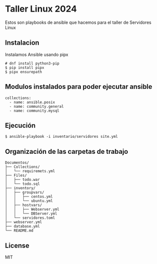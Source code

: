 # Taller Linux 2024
Estos son playbooks de ansible que hacemos para el taller de Servidores Linux

## Instalacion
Instalamos Ansible usando pipx
```
# dnf install python3-pip
$ pip install pipx
$ pipx ensurepath
```
## Modulos instalados para poder ejecutar ansible
```
collections:
  - name: ansible.posix
  - name: community.general
  - name: community.mysql
```
## 


## Ejecución
```
$ ansible-playbook -i inventario/servidores site.yml
```

## Organización de las carpetas de trabajo

```
Documentos/
├── Collections/
│   └── requiremets.yml
├── Files/
│   ├── todo.war
│   └── todo.sql
├── inventory/
│   ├── groupvars/
│   │   ├── centos.yml
│   │   └── ubuntu.yml
│   ├── hostvars/
│   │   ├── Webserver.yml
│   │   └── DBServer.yml
│   └── servidores.toml
├── webserver.yml
├── database.yml
└── README.md
```

## License
MIT